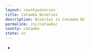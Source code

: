 ```yaml
---
layout: countywineries
title: Catawba Wineries
description: Wineries in Catawba NC
permalink: /nc/catawba/
county: catawba
state: nc
---
```

-
